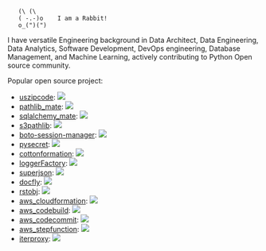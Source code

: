 ```
   (\ (\
   ( -.-)o    I am a Rabbit!
   o_(")(")
```

I have versatile Engineering background in Data Architect, Data Engineering, Data Analytics, Software Development, DevOps engineering, Database Management, and Machine Learning, actively contributing to Python Open source community.

Popular open source project:

- [uszipcode](https://pypi.org/project/uszipcode/): ![](https://img.shields.io/pypi/dm/uszipcode.svg)
- [pathlib_mate](https://pypi.org/project/pathlib_mate/): ![](https://img.shields.io/pypi/dm/pathlib_mate.svg)
- [sqlalchemy_mate](https://pypi.org/project/sqlalchemy_mate/): ![](https://img.shields.io/pypi/dm/sqlalchemy_mate.svg)
- [s3pathlib](https://pypi.org/project/s3pathlib/): ![](https://img.shields.io/pypi/dm/s3pathlib.svg)
- [boto-session-manager](https://pypi.org/project/boto-session-manager/): ![](https://img.shields.io/pypi/dm/boto-session-manager.svg)
- [pysecret](https://pypi.org/project/pysecret/): ![](https://img.shields.io/pypi/dm/pysecret.svg)
- [cottonformation](https://pypi.org/project/cottonformation/): ![](https://img.shields.io/pypi/dm/cottonformation.svg)
- [loggerFactory](https://pypi.org/project/loggerFactory/): ![](https://img.shields.io/pypi/dm/loggerFactory.svg)
- [superjson](https://pypi.org/project/superjson/): ![](https://img.shields.io/pypi/dm/superjson.svg)
- [docfly](https://pypi.org/project/docfly/): ![](https://img.shields.io/pypi/dm/docfly.svg)
- [rstobj](https://pypi.org/project/rstobj/): ![](https://img.shields.io/pypi/dm/rstobj.svg)
- [aws_cloudformation](https://pypi.org/project/aws_cloudformation/): ![](https://img.shields.io/pypi/dm/aws_cloudformation.svg)
- [aws_codebuild](https://pypi.org/project/aws_codebuild/): ![](https://img.shields.io/pypi/dm/aws_codebuild.svg)
- [aws_codecommit](https://pypi.org/project/rstobj/): ![](https://img.shields.io/pypi/dm/aws_codecommit.svg)
- [aws_stepfunction](https://pypi.org/project/aws_stepfunction/): ![](https://img.shields.io/pypi/dm/aws_stepfunction.svg)
- [iterproxy](https://pypi.org/project/iterproxy/): ![](https://img.shields.io/pypi/dm/iterproxy.svg)
